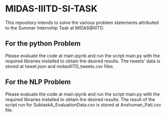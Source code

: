 # MIDAS-IIITD-SI-TASK
This repository intends to solve the various problem statements attributed to the Summer Internship Task at MIDAS@IIITD.

## For the python Problem
Please evaluate the code at main.ipynb and run the script main.py with the required libraries installed to obtain the desired results. The tweets' data is stored at tweet.json and midasIIITD_tweets.csv files.

## For the NLP Problem
Please evaluate the code at main.ipynb and run the script main.py with the required libraries installed to obtain the desired results. The result of the script run for SubtaskA_EvaluationData.csv is stored at Anshuman_Pati.csv file.

